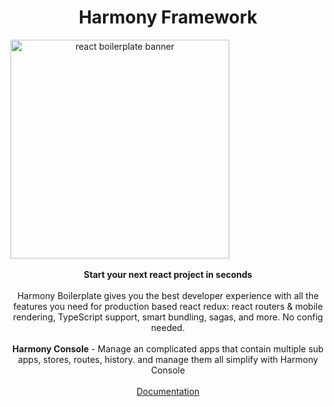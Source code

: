 <h1 align="center"><strong>Harmony Framework</strong></h1>

<div align="center"  style="max-width:350px !important;">
    <a href="https://harmony-framework.github.io/harmony-boilerplate/" target="_blank">
        <img width="350px" src="https://raw.githubusercontent.com/harmony-framework/harmony-boilerplate/master/docs/docs/images/harmony-logo.png" alt="react boilerplate banner" align="center" />
    </a>
</div>

<br/>

<div align="center"><strong>Start your next react project in seconds</strong></div>
<br />
<div align="center">Harmony Boilerplate gives you the best developer experience with all the features you need for production based react redux: react routers & mobile rendering, TypeScript support, smart bundling, sagas, and more. No config needed.</div>
<br />

<div align="center"><b>Harmony Console</b> - Manage an complicated apps that contain multiple sub apps, stores, routes, history. and manage them all simplify with Harmony Console</div>
<br />

<div align="center">
  <a href="https://harmony-framework.github.io/harmony-boilerplate/" target="_blank">
    Documentation
  </a>
</div>
<br/>


